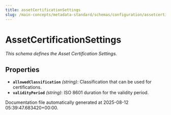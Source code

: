 ```yaml
---
title: assetCertificationSettings
slug: /main-concepts/metadata-standard/schemas/configuration/assetcertificationsettings
---
```


# AssetCertificationSettings

*This schema defines the Asset Certification Settings.*

## Properties

- **`allowedClassification`** *(string)*: Classification that can be used for certifications.
- **`validityPeriod`** *(string)*: ISO 8601 duration for the validity period.


Documentation file automatically generated at 2025-08-12 05:39:47.683420+00:00.
